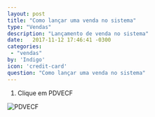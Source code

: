 ```yaml
---
layout: post
title: "Como lançar uma venda no sistema"
type: "Vendas"
description: "Lançamento de venda no sistema"
date:   2017-11-12 17:46:41 -0300
categories:
 - "vendas"
by: 'Indigo'
icon: 'credit-card'
question: "Como lançar uma venda no sistema"
---
```


1. Clique em PDVECF

![PDVECF]({{site.baseurl}}\assets\1.2.01.png)
